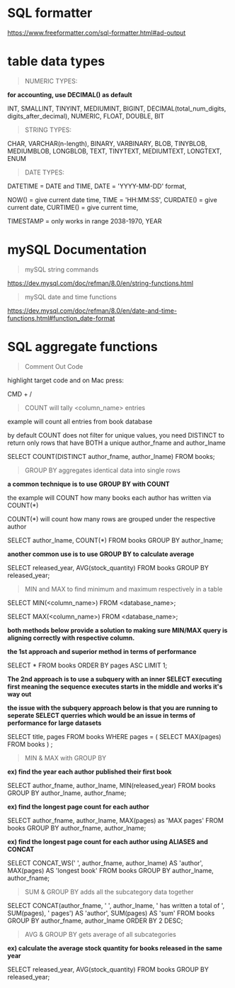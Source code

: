 # SQL formatter

https://www.freeformatter.com/sql-formatter.html#ad-output

# table data types

> NUMERIC TYPES:

**for accounting, use DECIMAL() as default**

INT, SMALLINT, TINYINT, MEDIUMINT, BIGINT,
DECIMAL(total_num_digits, digits_after_decimal),
NUMERIC,
FLOAT,
DOUBLE,
BIT

> STRING TYPES:

CHAR,
VARCHAR(n-length),
BINARY,
VARBINARY,
BLOB, TINYBLOB, MEDIUMBLOB, LONGBLOB,
TEXT, TINYTEXT, MEDIUMTEXT, LONGTEXT,
ENUM

> DATE TYPES:

DATETIME = DATE and TIME,
DATE = 'YYYY-MM-DD' format,

NOW() = give current date time,
TIME = 'HH:MM:SS',
CURDATE() = give current date,
CURTIME() = give current time,

TIMESTAMP = only works in range 2038-1970,
YEAR

# mySQL Documentation

> mySQL string commands

https://dev.mysql.com/doc/refman/8.0/en/string-functions.html

> mySQL date and time functions

https://dev.mysql.com/doc/refman/8.0/en/date-and-time-functions.html#function_date-format

# SQL aggregate functions

> Comment Out Code

highlight target code and on Mac press: 

CMD + / 

> COUNT will tally <column_name> entries

example will count all entries from book database

by default COUNT does not filter for unique values, you need DISTINCT to return only rows that have BOTH a unique author_fname and author_lname

SELECT COUNT(DISTINCT author_fname, author_lname)
FROM books;

> GROUP BY aggregates identical data into single rows

**a common technique is to use GROUP BY with COUNT**

the example will COUNT how many books each author has written via COUNT(*) 

COUNT(*) will count how many rows are grouped under the respective author

SELECT author_lname, COUNT(*)
FROM books
	GROUP BY author_lname;

**another common use is to use GROUP BY to calculate average**

SELECT
    released_year,
    AVG(stock_quantity)
FROM books
GROUP BY released_year;

> MIN and MAX to find minimum and maximum respectively in a table

SELECT MIN(<column_name>)
FROM <database_name>;

SELECT MAX(<column_name>)
FROM <database_name>;

**both methods below provide a solution to making sure MIN/MAX query is aligning correctly with respective column.**

**the 1st approach and superior method in terms of performance**

SELECT
   * 
FROM
   books 
ORDER BY
   pages ASC LIMIT 1;

**The 2nd approach is to use a subquery with an inner SELECT executing first meaning the sequence executes starts in the middle and works it's way out**

**the issue with the subquery approach below is that you are running to seperate SELECT querries which would be an issue in terms of performance for large datasets**



SELECT
   title, pages
FROM
   books
WHERE
   pages =
   (
      SELECT
         MAX(pages)
      FROM
         books
   )
;



> MIN & MAX with GROUP BY

**ex) find the year each author published their first book**

SELECT
   author_fname,
   author_lname,
   MIN(released_year)
FROM
   books
GROUP BY
   author_lname,
   author_fname;

**ex) find the longest page count for each author**

SELECT
   author_fname,
   author_lname,
   MAX(pages) as 'MAX pages' 
FROM
   books 
GROUP BY
   author_fname,
   author_lname;

**ex) find the longest page count for each author using ALIASES and CONCAT**

SELECT
   CONCAT_WS(' ', author_fname, author_lname) AS 'author',
	 MAX(pages) AS 'longest book'
FROM
   books
GROUP BY
   author_lname,
   author_fname;

> SUM & GROUP BY adds all the subcategory data together

SELECT
   CONCAT(author_fname, ' ', author_lname, ' has written a total of ', SUM(pages), ' pages') AS 'author',
   SUM(pages) AS 'sum' 
FROM
   books 
GROUP BY
   author_fname,
   author_lname 
ORDER BY
   2 DESC;

> AVG & GROUP BY gets average of all subcategories

**ex) calculate the average stock quantity for books released in the same year**

SELECT
    released_year,
    AVG(stock_quantity)
FROM books
GROUP BY released_year;

